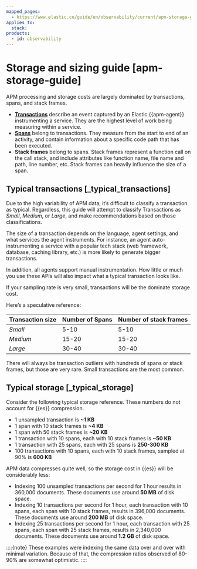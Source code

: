 ```yaml
---
mapped_pages:
  - https://www.elastic.co/guide/en/observability/current/apm-storage-guide.html
applies_to:
  stack:
products:
  - id: observability
---
```


# Storage and sizing guide [apm-storage-guide]

APM processing and storage costs are largely dominated by transactions, spans, and stack frames.

* [**Transactions**](/solutions/observability/apm/transactions.md) describe an event captured by an Elastic {{apm-agent}} instrumenting a service. They are the highest level of work being measuring within a service.
* [**Spans**](/solutions/observability/apm/spans.md) belong to transactions. They measure from the start to end of an activity, and contain information about a specific code path that has been executed.
* **Stack frames** belong to spans. Stack frames represent a function call on the call stack, and include attributes like function name, file name and path, line number, etc. Stack frames can heavily influence the size of a span.

## Typical transactions [_typical_transactions]

Due to the high variability of APM data, it’s difficult to classify a transaction as typical. Regardless, this guide will attempt to classify Transactions as *Small*, *Medium*, or *Large*, and make recommendations based on those classifications.

The size of a transaction depends on the language, agent settings, and what services the agent instruments. For instance, an agent auto-instrumenting a service with a popular tech stack (web framework, database, caching library, etc.) is more likely to generate bigger transactions.

In addition, all agents support manual instrumentation. How little or much you use these APIs will also impact what a typical transaction looks like.

If your sampling rate is very small, transactions will be the dominate storage cost.

Here’s a speculative reference:

| Transaction size | Number of Spans | Number of stack frames |
| --- | --- | --- |
| *Small* | 5-10 | 5-10 |
| *Medium* | 15-20 | 15-20 |
| *Large* | 30-40 | 30-40 |

There will always be transaction outliers with hundreds of spans or stack frames, but those are very rare. Small transactions are the most common.

## Typical storage [_typical_storage]

Consider the following typical storage reference. These numbers do not account for {{es}} compression.

* 1 unsampled transaction is **~1 KB**
* 1 span with 10 stack frames is **~4 KB**
* 1 span with 50 stack frames is **~20 KB**
* 1 transaction with 10 spans, each with 10 stack frames is **~50 KB**
* 1 transaction with 25 spans, each with 25 spans is **250-300 KB**
* 100 transactions with 10 spans, each with 10 stack frames, sampled at 90% is **600 KB**

APM data compresses quite well, so the storage cost in {{es}} will be considerably less:

* Indexing 100 unsampled transactions per second for 1 hour results in 360,000 documents. These documents use around **50 MB** of disk space.
* Indexing 10 transactions per second for 1 hour, each transaction with 10 spans, each span with 10 stack frames, results in 396,000 documents. These documents use around **200 MB** of disk space.
* Indexing 25 transactions per second for 1 hour, each transaction with 25 spans, each span with 25 stack frames, results in 2,340,000 documents. These documents use around **1.2 GB** of disk space.

::::{note}
These examples were indexing the same data over and over with minimal variation. Because of that, the compression ratios observed of 80-90% are somewhat optimistic.
::::

